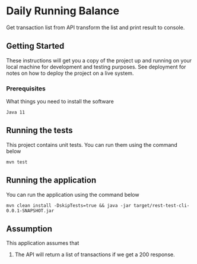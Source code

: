 # Daily Running Balance
Get transaction list from API transform the list and print result to console.

## Getting Started

These instructions will get you a copy of the project up and running on your local machine for development and testing purposes. See deployment for notes on how to deploy the project on a live system.

### Prerequisites

What things you need to install the software

```
Java 11
```

## Running the tests

This project contains unit tests. You can run them using the command below

```
mvn test
```
## Running the application

You can run the application using the command below

```
mvn clean install -DskipTests=true && java -jar target/rest-test-cli-0.0.1-SNAPSHOT.jar
```

## Assumption

This application assumes that
1. The API will return a list of transactions if we get a 200 response.
